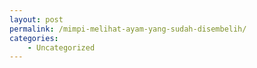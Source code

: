 ```yaml
---
layout: post
permalink: /mimpi-melihat-ayam-yang-sudah-disembelih/
categories:
    - Uncategorized
---
```


